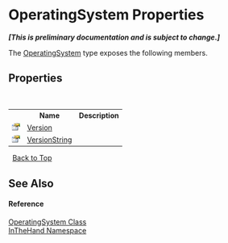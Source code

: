 # OperatingSystem Properties
 _**\[This is preliminary documentation and is subject to change.\]**_

The <a href="T_InTheHand_OperatingSystem">OperatingSystem</a> type exposes the following members.


## Properties
&nbsp;<table><tr><th></th><th>Name</th><th>Description</th></tr><tr><td>![Public property](media/pubproperty.gif "Public property")</td><td><a href="P_InTheHand_OperatingSystem_Version">Version</a></td><td /></tr><tr><td>![Public property](media/pubproperty.gif "Public property")</td><td><a href="P_InTheHand_OperatingSystem_VersionString">VersionString</a></td><td /></tr></table>&nbsp;
<a href="#operatingsystem-properties">Back to Top</a>

## See Also


#### Reference
<a href="T_InTheHand_OperatingSystem">OperatingSystem Class</a><br /><a href="N_InTheHand">InTheHand Namespace</a><br />